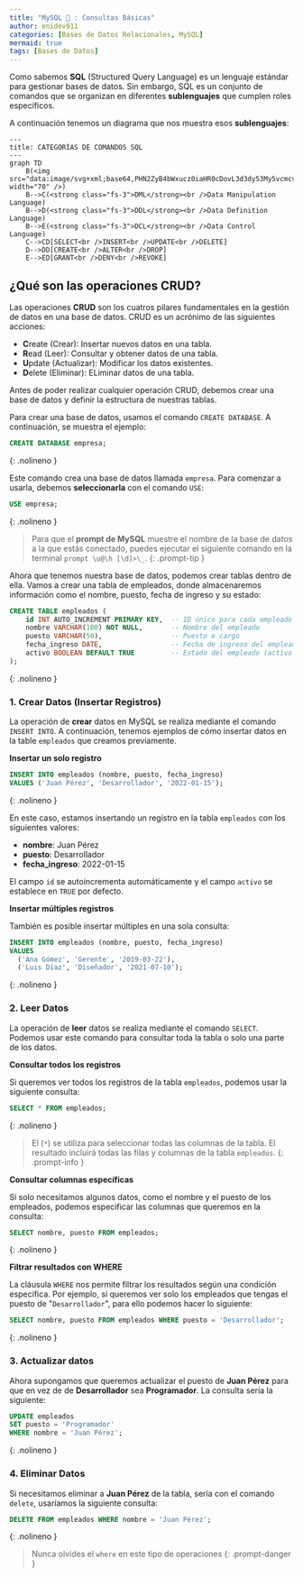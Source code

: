 ```yaml
---
title: "MySQL 🐬 : Consultas Básicas"
author: enidev911
categories: [Bases de Datos Relacionales, MySQL]
mermaid: true
tags: [Bases de Datos]
---
```


Como sabemos **SQL** (Structured Query Language) es un lenguaje estándar para gestionar bases de datos. Sin embargo, SQL es un conjunto de comandos que se organizan en diferentes **sublenguajes** que cumplen roles específicos.

A continuación tenemos un diagrama que nos muestra esos **sublenguajes**:

```mermaid
---
title: CATEGORÍAS DE COMANDOS SQL
---
graph TD
    B(<img src="data:image/svg+xml;base64,PHN2ZyB4bWxucz0iaHR0cDovL3d3dy53My5vcmcvMjAwMC9zdmciIHdpZHRoPSIyNCIgaGVpZ2h0PSIyNCIgdmlld0JveD0iMCAwIDI0IDI0Ij48cGF0aCBmaWxsPSJub25lIiBzdHJva2U9IiM5Nzk3OTciIHN0cm9rZS1saW5lY2FwPSJyb3VuZCIgc3Ryb2tlLWxpbmVqb2luPSJyb3VuZCIgc3Ryb2tlLXdpZHRoPSIyIiBkPSJNMTIgOGEyIDIgMCAwIDEgMiAydjRhMiAyIDAgMSAxLTQgMHYtNGEyIDIgMCAwIDEgMi0ybTUgMHY4aDRtLTgtMWwxIDFNMyAxNWExIDEgMCAwIDAgMSAxaDJhMSAxIDAgMCAwIDEtMXYtMmExIDEgMCAwIDAtMS0xSDRhMSAxIDAgMCAxLTEtMVY5YTEgMSAwIDAgMSAxLTFoMmExIDEgMCAwIDEgMSAxIi8+PC9zdmc+" width="70" />)
    B-->C(<strong class="fs-3">DML</strong><br />Data Manipulation Language)
    B-->D(<strong class="fs-3">DDL</strong><br />Data Definition Language)
    B-->E(<strong class="fs-3">DCL</strong><br />Data Control Language)
    C-->CD[SELECT<br />INSERT<br />UPDATE<br />DELETE]
    D-->DD[CREATE<br />ALTER<br />DROP]
    E-->ED[GRANT<br />DENY<br />REVOKE]
```

## **¿Qué son las operaciones CRUD?**

Las operaciones **CRUD** son los cuatros pilares fundamentales en la gestión de datos en una base de datos. CRUD es un acrónimo de las siguientes acciones:

- **C**reate (Crear): Insertar nuevos datos en una tabla.
- **R**ead (Leer): Consultar y obtener datos de una tabla.
- **U**pdate (Actualizar): Modificar los datos existentes.
- **D**elete (Eliminar): ELiminar datos de una tabla.

Antes de poder realizar cualquier operación CRUD, debemos crear una base de datos y definir la estructura de nuestras tablas.

Para crear una base de datos, usamos el comando `CREATE DATABASE`. A continuación, se muestra el ejemplo:

```sql
CREATE DATABASE empresa;
````
{: .nolineno }

Este comando crea una base de datos llamada `empresa`. Para comenzar a usarla, debemos **seleccionarla** con el comando `USE`:

```sql
USE empresa;
```
{: .nolineno }

> Para que el **prompt de MySQL** muestre el nombre de la base de datos a la que estás conectado, puedes ejecutar el siguiente comando en la terminal `prompt \u@\h [\d]>\_`.
{: .prompt-tip }

Ahora que tenemos nuestra base de datos, podemos crear tablas dentro de ella. Vamos a crear una tabla de empleados, donde almacenaremos información como el nombre, puesto, fecha de ingreso y su estado:

```sql
CREATE TABLE empleados (
    id INT AUTO_INCREMENT PRIMARY KEY,  -- ID único para cada empleado (auto incrementable)
    nombre VARCHAR(100) NOT NULL,       -- Nombre del empleado
    puesto VARCHAR(50),                 -- Puesto o cargo
    fecha_ingreso DATE,                 -- Fecha de ingreso del empleado
    activo BOOLEAN DEFAULT TRUE         -- Estado del empleado (activo o no)
);
```
{: .nolineno }

### **1. Crear Datos (Insertar Registros)**

La operación de **crear** datos en MySQL se realiza mediante el comando `INSERT INTO`. A continuación, tenemos ejemplos de cómo insertar datos en la table `empleados` que creamos previamente.

**Insertar un solo registro**

```sql
INSERT INTO empleados (nombre, puesto, fecha_ingreso)
VALUES ('Juan Pérez', 'Desarrollador', '2022-01-15');
```
{: .nolineno }

En este caso, estamos insertando un registro en la tabla `empleados` con los siguientes valores:

- **nombre**: Juan Pérez
- **puesto**: Desarrollador
- **fecha_ingreso**: 2022-01-15

El campo `id` se autoincrementa automáticamente y el campo `activo` se establece en `TRUE` por defecto.

**Insertar múltiples registros**

También es posible insertar múltiples en una sola consulta:

```sql
INSERT INTO empleados (nombre, puesto, fecha_ingreso)
VALUES
  ('Ana Gómez', 'Gerente', '2019-03-22'),
  ('Luis Díaz', 'Diseñador', '2021-07-10');
```
{: .nolineno }

### **2. Leer Datos**

La operación de **leer** datos se realiza mediante el comando `SELECT`. Podemos usar este comando para consultar toda la tabla o solo una parte de los datos.

**Consultar todos los registros**

Si queremos ver todos los registros de la tabla `empleados`, podemos usar la siguiente consulta:

```sql
SELECT * FROM empleados;
```
{: .nolineno }

> El (`*`) se utiliza para seleccionar todas las columnas de la tabla. El resultado incluirá todas las filas y columnas de la tabla `empleados`.
{: .prompt-info }

**Consultar columnas específicas**

Si solo necesitamos algunos datos, como el nombre y el puesto de los empleados, podemos especificar las columnas que queremos en la consulta:

```sql
SELECT nombre, puesto FROM empleados;
```
{: .nolineno }

**Filtrar resultados con WHERE**

La cláusula `WHERE` nos permite filtrar los resultados según una condición específica. Por ejemplo, si queremos ver solo los empleados que tengas el puesto de "`Desarrollador`", para ello podemos hacer lo siguiente:

```sql
SELECT nombre, puesto FROM empleados WHERE puesto = 'Desarrollador';
```
{: .nolineno }

### **3. Actualizar datos**

Ahora supongamos que queremos actualizar el puesto de **Juan Pérez** para que en vez de de **Desarrollador** sea **Programador**. La consulta sería la siguiente:

```sql
UPDATE empleados 
SET puesto = 'Programador'
WHERE nombre = 'Juan Pérez';
```
{: .nolineno }

### **4. Eliminar Datos**

Si necesitamos eliminar a **Juan Pérez** de la tabla, sería con el comando `delete`, usaríamos la siguiente consulta:

```sql
DELETE FROM empleados WHERE nombre = 'Juan Pérez';
```
{: .nolineno }

> Nunca olvides el `where` en este tipo de operaciones
{: .prompt-danger }
